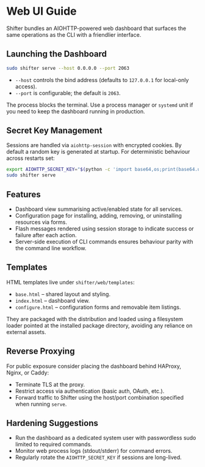 # Web UI Guide

Shifter bundles an AIOHTTP-powered web dashboard that surfaces the same operations as the CLI with a friendlier interface.

## Launching the Dashboard
```bash
sudo shifter serve --host 0.0.0.0 --port 2063
```

- `--host` controls the bind address (defaults to `127.0.0.1` for local-only access).
- `--port` is configurable; the default is `2063`.

The process blocks the terminal. Use a process manager or `systemd` unit if you need to keep the dashboard running in production.

## Secret Key Management
Sessions are handled via `aiohttp-session` with encrypted cookies. By default a random key is generated at startup. For deterministic behaviour across restarts set:

```bash
export AIOHTTP_SECRET_KEY="$(python -c 'import base64,os;print(base64.urlsafe_b64encode(os.urandom(32)).decode())')"
sudo shifter serve
```

## Features
- Dashboard view summarising active/enabled state for all services.
- Configuration page for installing, adding, removing, or uninstalling resources via forms.
- Flash messages rendered using session storage to indicate success or failure after each action.
- Server-side execution of CLI commands ensures behaviour parity with the command line workflow.

## Templates
HTML templates live under `shifter/web/templates`:
- `base.html` – shared layout and styling.
- `index.html` – dashboard view.
- `configure.html` – configuration forms and removable item listings.

They are packaged with the distribution and loaded using a filesystem loader pointed at the installed package directory, avoiding any reliance on external assets.

## Reverse Proxying
For public exposure consider placing the dashboard behind HAProxy, Nginx, or Caddy:
- Terminate TLS at the proxy.
- Restrict access via authentication (basic auth, OAuth, etc.).
- Forward traffic to Shifter using the host/port combination specified when running `serve`.

## Hardening Suggestions
- Run the dashboard as a dedicated system user with passwordless sudo limited to required commands.
- Monitor web process logs (stdout/stderr) for command errors.
- Regularly rotate the `AIOHTTP_SECRET_KEY` if sessions are long-lived.
